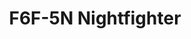 ---
title: "F6F-5N Nightfighter"
price: 1400 
desc: "WEEKEND EDITION, F6F-5N Nightfighter, razmera: 1/72"
img_path: "/assets/img/7434.jpg"
brand: EDUARD
available: false
special_offer: false
new: false
soon: false
cat: "Plasticne-Makete"
subcat: "PM-EDUARD"
subsubcat: ""
sifra: "7434"
---